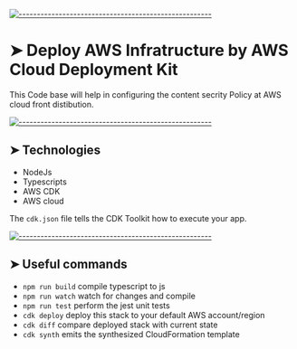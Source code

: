 <!-- ⚠️ This README has been generated from the file(s) "blueprint.md" ⚠️-->
[![-----------------------------------------------------](https://raw.githubusercontent.com/andreasbm/readme/master/assets/lines/colored.png)](#aws-cloudfront-with-content-security-policy-csp)

# ➤ Deploy AWS Infratructure by AWS Cloud Deployment Kit

This Code base will  help in configuring the content secrity Policy at AWS cloud front distibution.


[![-----------------------------------------------------](https://raw.githubusercontent.com/andreasbm/readme/master/assets/lines/colored.png)](#technologies)

## ➤ Technologies
- NodeJs
- Typescripts
- AWS CDK 
- AWS cloud

The `cdk.json` file tells the CDK Toolkit how to execute your app.


[![-----------------------------------------------------](https://raw.githubusercontent.com/andreasbm/readme/master/assets/lines/colored.png)](#useful-commands)

## ➤ Useful commands

* `npm run build`   compile typescript to js
* `npm run watch`   watch for changes and compile
* `npm run test`    perform the jest unit tests
* `cdk deploy`      deploy this stack to your default AWS account/region
* `cdk diff`        compare deployed stack with current state
* `cdk synth`       emits the synthesized CloudFormation template

